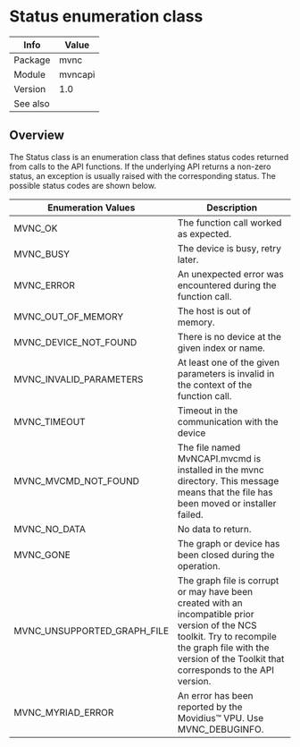 # Status enumeration class

|Info      | Value         |
|----------|---------------|
|Package   |  mvnc         |
|Module    |  mvncapi      |
|Version   |  1.0          |
|See also  |               |


## Overview
The Status class is an enumeration class that defines status codes returned from calls to the API functions. If the underlying API returns a non-zero status, an exception is usually raised with the corresponding status. The possible status codes are shown below. 


Enumeration Values|Description
------------ | -------------
MVNC_OK |The function call worked as expected.
MVNC_BUSY |The device is busy, retry later.
MVNC_ERROR |An unexpected error was encountered during the function call.
MVNC_OUT_OF_MEMORY |The host is out of memory.
MVNC_DEVICE_NOT_FOUND |There is no device at the given index or name.
MVNC_INVALID_PARAMETERS |At least one of the given parameters is invalid in the context of the function call.
MVNC_TIMEOUT |Timeout in the communication with the device
MVNC_MVCMD_NOT_FOUND |The file named MvNCAPI.mvcmd is installed in the mvnc directory. This message means that the file has been moved or installer failed.
MVNC_NO_DATA |No data to return.
MVNC_GONE |The graph or device has been closed during the operation.
MVNC_UNSUPPORTED_GRAPH_FILE |The graph file is corrupt or may have been created with an incompatible prior version of the NCS toolkit. Try to recompile the graph file with the version of the Toolkit that corresponds to the API version.
MVNC_MYRIAD_ERROR |An error has been reported by the Movidius™ VPU. Use MVNC_DEBUGINFO.

